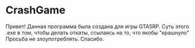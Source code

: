 # CrashGame
Привет! Данная программа была создана для игры GTA5RP.
Суть этого .ехе в том, чтобы делать откаты, ссылаясь на то, что якобы "крашнуло"
Просьба не злоупотреблять.
Спасибо.
